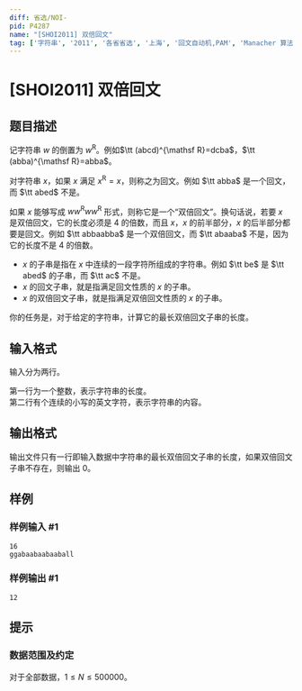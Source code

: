 ```yaml
---
diff: 省选/NOI-
pid: P4287
name: "[SHOI2011] 双倍回文"
tag: ['字符串', '2011', '各省省选', '上海', '回文自动机,PAM', 'Manacher 算法']
---
```

# [SHOI2011] 双倍回文
## 题目描述

记字符串 $w$ 的倒置为 $w^{\mathsf R}$。例如$\tt (abcd)^{\mathsf R}=dcba$，$\tt (abba)^{\mathsf R}=abba$。

对字符串 $x$，如果 $x$ 满足 $x^{\mathsf R}=x$，则称之为回文。例如 $\tt abba$ 是一个回文，而 $\tt abed$ 不是。

如果 $x$ 能够写成 $ww^{\mathsf R} ww^{\mathsf R}$ 形式，则称它是一个“双倍回文”。换句话说，若要 $x$ 是双倍回文，它的长度必须是 $4$ 的倍数，而且 $x$，$x$ 的前半部分，$x$ 的后半部分都要是回文。例如 $\tt abbaabba$ 是一个双倍回文，而 $\tt abaaba$ 不是，因为它的长度不是 $4$ 的倍数。

- $x$ 的子串是指在 $x$ 中连续的一段字符所组成的字符串。例如 $\tt be$ 是 $\tt abed$ 的子串，而 $\tt ac$ 不是。
- $x$ 的回文子串，就是指满足回文性质的 $x$ 的子串。
- $x$ 的双倍回文子串，就是指满足双倍回文性质的 $x$ 的子串。

你的任务是，对于给定的字符串，计算它的最长双倍回文子串的长度。
## 输入格式

输入分为两行。

第一行为一个整数，表示字符串的长度。  
第二行有个连续的小写的英文字符，表示字符串的内容。
## 输出格式

输出文件只有一行即输入数据中字符串的最长双倍回文子串的长度，如果双倍回文子串不存在，则输出 $0$。
## 样例

### 样例输入 #1
```
16
ggabaabaabaaball
```
### 样例输出 #1
```
12
```
## 提示

### 数据范围及约定

对于全部数据，$1\le N \le 500000$。
